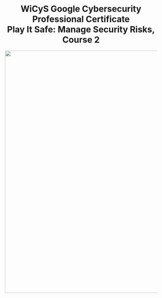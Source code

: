 <h1 align="center">WiCyS Google Cybersecurity Professional Certificate<br>
Play It Safe: Manage Security Risks, Course 2</h1>
<p align="center"><img width="800px" src="https://github.com/user-attachments/assets/4cedb6a7-b620-4ffa-9bdf-2bb842bd20a4"> </p>
